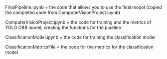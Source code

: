 FinalPipeline.ipynb = the code that allows you to use the final model (copied the completed code from ComputerVisionProject.ipynb) 

ComputerVisionProject.ipynb = the code for training and the metrics of YOLO OBB model, creating the functions for the pipeline 

ClassificationModel.ipynb = the code for training the classification model

ClassificationMetricsFile = the code for the metrics for the classification model 

